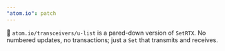 ```yaml
---
"atom.io": patch
---
```


🎁 `atom.io/transceivers/u-list` is a pared-down version of `SetRTX`. No numbered updates, no transactions; just a `Set` that transmits and receives.
